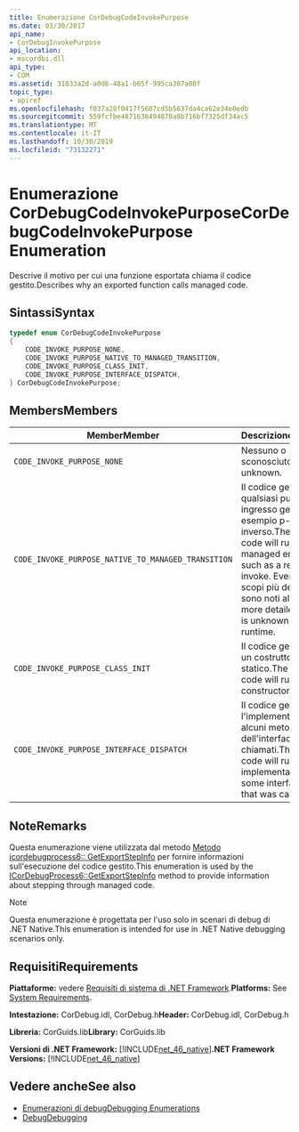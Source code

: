 ```yaml
---
title: Enumerazione CorDebugCodeInvokePurpose
ms.date: 03/30/2017
api_name:
- CorDebugInvokePurpose
api_location:
- mscordbi.dll
api_type:
- COM
ms.assetid: 31833a2d-a0d6-48a1-b05f-995ca307a08f
topic_type:
- apiref
ms.openlocfilehash: f037a28f0417f5607cd5b5637da4ca62e34e0edb
ms.sourcegitcommit: 559fcfbe4871636494870a8b716bf7325df34ac5
ms.translationtype: MT
ms.contentlocale: it-IT
ms.lasthandoff: 10/30/2019
ms.locfileid: "73132271"
---
```

# <a name="cordebugcodeinvokepurpose-enumeration"></a><span data-ttu-id="e3969-102">Enumerazione CorDebugCodeInvokePurpose</span><span class="sxs-lookup"><span data-stu-id="e3969-102">CorDebugCodeInvokePurpose Enumeration</span></span>
<span data-ttu-id="e3969-103">Descrive il motivo per cui una funzione esportata chiama il codice gestito.</span><span class="sxs-lookup"><span data-stu-id="e3969-103">Describes why an exported function calls managed code.</span></span>  
  
## <a name="syntax"></a><span data-ttu-id="e3969-104">Sintassi</span><span class="sxs-lookup"><span data-stu-id="e3969-104">Syntax</span></span>  
  
```cpp  
typedef enum CorDebugCodeInvokePurpose  
{  
    CODE_INVOKE_PURPOSE_NONE,  
    CODE_INVOKE_PURPOSE_NATIVE_TO_MANAGED_TRANSITION,    
    CODE_INVOKE_PURPOSE_CLASS_INIT,  
    CODE_INVOKE_PURPOSE_INTERFACE_DISPATCH,  
} CorDebugCodeInvokePurpose;  
```  
  
## <a name="members"></a><span data-ttu-id="e3969-105">Members</span><span class="sxs-lookup"><span data-stu-id="e3969-105">Members</span></span>  
  
|<span data-ttu-id="e3969-106">Member</span><span class="sxs-lookup"><span data-stu-id="e3969-106">Member</span></span>|<span data-ttu-id="e3969-107">Descrizione</span><span class="sxs-lookup"><span data-stu-id="e3969-107">Description</span></span>|  
|------------|-----------------|  
|`CODE_INVOKE_PURPOSE_NONE`|<span data-ttu-id="e3969-108">Nessuno o sconosciuto.</span><span class="sxs-lookup"><span data-stu-id="e3969-108">None or unknown.</span></span>|  
|`CODE_INVOKE_PURPOSE_NATIVE_TO_MANAGED_TRANSITION`|<span data-ttu-id="e3969-109">Il codice gestito esegue qualsiasi punto di ingresso gestito, ad esempio p-invoke inverso.</span><span class="sxs-lookup"><span data-stu-id="e3969-109">The managed code will run any managed entry point, such as a reverse p-invoke.</span></span> <span data-ttu-id="e3969-110">Eventuali altri scopi più dettagliati non sono noti al runtime.</span><span class="sxs-lookup"><span data-stu-id="e3969-110">Any more detailed purpose is unknown by the runtime.</span></span>|  
|`CODE_INVOKE_PURPOSE_CLASS_INIT`|<span data-ttu-id="e3969-111">Il codice gestito esegue un costruttore statico.</span><span class="sxs-lookup"><span data-stu-id="e3969-111">The managed code will run a static constructor.</span></span>|  
|`CODE_INVOKE_PURPOSE_INTERFACE_DISPATCH`|<span data-ttu-id="e3969-112">Il codice gestito esegue l'implementazione per alcuni metodi dell'interfaccia chiamati.</span><span class="sxs-lookup"><span data-stu-id="e3969-112">The managed code will run the implementation for some interface method that was called.</span></span>|  
  
## <a name="remarks"></a><span data-ttu-id="e3969-113">Note</span><span class="sxs-lookup"><span data-stu-id="e3969-113">Remarks</span></span>  
 <span data-ttu-id="e3969-114">Questa enumerazione viene utilizzata dal metodo [Metodo icordebugprocess6:: GetExportStepInfo](../../../../docs/framework/unmanaged-api/debugging/icordebugprocess6-getexportstepinfo-method.md) per fornire informazioni sull'esecuzione del codice gestito.</span><span class="sxs-lookup"><span data-stu-id="e3969-114">This enumeration is used by the [ICorDebugProcess6::GetExportStepInfo](../../../../docs/framework/unmanaged-api/debugging/icordebugprocess6-getexportstepinfo-method.md) method to provide information about stepping through managed code.</span></span>  
  
> [!NOTE]
> <span data-ttu-id="e3969-115">Questa enumerazione è progettata per l'uso solo in scenari di debug di .NET Native.</span><span class="sxs-lookup"><span data-stu-id="e3969-115">This enumeration is intended for use in .NET Native debugging scenarios only.</span></span>  
  
## <a name="requirements"></a><span data-ttu-id="e3969-116">Requisiti</span><span class="sxs-lookup"><span data-stu-id="e3969-116">Requirements</span></span>  
 <span data-ttu-id="e3969-117">**Piattaforme:** vedere [Requisiti di sistema di .NET Framework](../../../../docs/framework/get-started/system-requirements.md).</span><span class="sxs-lookup"><span data-stu-id="e3969-117">**Platforms:** See [System Requirements](../../../../docs/framework/get-started/system-requirements.md).</span></span>  
  
 <span data-ttu-id="e3969-118">**Intestazione:** CorDebug.idl, CorDebug.h</span><span class="sxs-lookup"><span data-stu-id="e3969-118">**Header:** CorDebug.idl, CorDebug.h</span></span>  
  
 <span data-ttu-id="e3969-119">**Libreria:** CorGuids.lib</span><span class="sxs-lookup"><span data-stu-id="e3969-119">**Library:** CorGuids.lib</span></span>  
  
 <span data-ttu-id="e3969-120">**Versioni di .NET Framework:** [!INCLUDE[net_46_native](../../../../includes/net-46-native-md.md)]</span><span class="sxs-lookup"><span data-stu-id="e3969-120">**.NET Framework Versions:** [!INCLUDE[net_46_native](../../../../includes/net-46-native-md.md)]</span></span>  
  
## <a name="see-also"></a><span data-ttu-id="e3969-121">Vedere anche</span><span class="sxs-lookup"><span data-stu-id="e3969-121">See also</span></span>

- [<span data-ttu-id="e3969-122">Enumerazioni di debug</span><span class="sxs-lookup"><span data-stu-id="e3969-122">Debugging Enumerations</span></span>](../../../../docs/framework/unmanaged-api/debugging/debugging-enumerations.md)
- [<span data-ttu-id="e3969-123">Debug</span><span class="sxs-lookup"><span data-stu-id="e3969-123">Debugging</span></span>](../../../../docs/framework/unmanaged-api/debugging/index.md)
